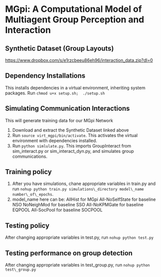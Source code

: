 # MGpi:  A Computational Model of Multiagent Group Perception and Interaction

## Synthetic Dataset (Group Layouts)
https://www.dropbox.com/s/e1rzcbeeu86eh96/interaction_data.zip?dl=0

## Dependency Installations
This installs dependencies in a virtual environment, inheriting system packages. 
Run ```chmod u+x setup.sh;  ./setup.sh```

## Simulating Communication Interactions
This will generate training data for our MGpi Network
1. Download and extract the Synthetic Dataset linked above 
2. Run ```source virt_mgpi/bin/activate```. This activates the virtual environment with dependencies installed.
3. Run ```python simlulate.py```. This imports GroupInteract from sim\_interact.py or sim\_interact\_dyn.py, and simulates group communications.

## Training policy
1. After you have simulations, chane appropriate variables in train.py and run ```nohup python train.py simulations\_directory model\_name number\_of\_epochs```. 
2. model_name here can be:
AllHist for MGpi
All-NoSelfState for baseline NSO
NoNeighMod for baseline SSO
All-NoKPMGate for baseline EQPOOL
All-SocPool for baseline SOCPOOL

## Testing policy
After changing appropriate variables in test.py, run ```nohup python test.py```

## Testing performance on group detection
After changing appropriate variables in test\_group.py, run ```nohup python test\_group.py```
